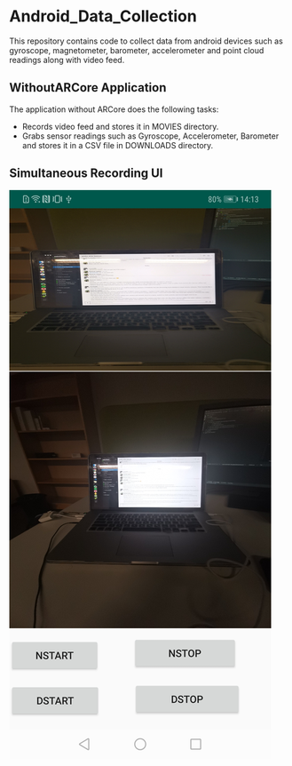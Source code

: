 # Android_Data_Collection
This repository contains code to collect data from android devices such as gyroscope, magnetometer, barometer, accelerometer and point cloud readings along with video feed.

## WithoutARCore Application
The application without ARCore does the following tasks:
<ul>
  <li>Records video feed and stores it in MOVIES directory.</li>
  <li>Grabs sensor readings such as Gyroscope, Accelerometer, Barometer and stores it in a CSV file in DOWNLOADS directory.</li>
</ul>

## Simultaneous Recording UI
<img src="UI/AppUI.jpg"/>
